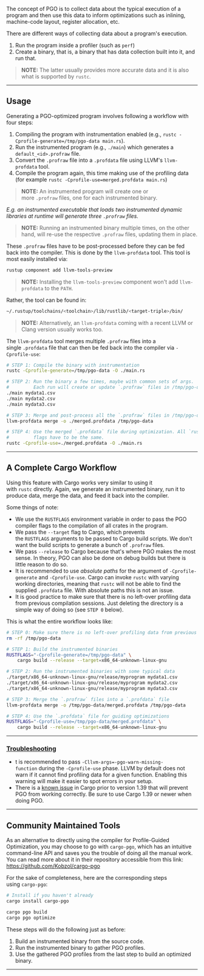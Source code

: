 
The concept of PGO is to collect data about the typical execution of a program and then use this data to inform optimizations such as inlining, machine-code layout, register allocation, etc.

There are different ways of collecting data about a program's execution.

1. Run the program inside a profiler (such as `perf`)
2. Create a binary, that is, a binary that has data collection built into it, and run that.

> **NOTE:** The latter usually provides more accurate data and it is also what is supported by `rustc`.

---
## Usage

Generating a PGO-optimized program involves following a workflow with four steps:

1. Compiling the program with instrumentation enabled (e.g., `rustc -Cprofile-generate=/tmp/pgo-data main.rs`).
2. Run the instrumented program (e.g., `./main`) which generates a `default_<id>.profraw` file.
3. Convert the `.profraw` file into a `.profdata` file using LLVM's `llvm-profdata` tool.
4. Compile the program again, this time making use of the profiling data (for example `rustc -Cprofile-use=merged.profdata main.rs`)

> **NOTE:** An instrumented program will create one or more `.profraw` files, one for each instrumented binary.

*E.g. an instrumented executable that loads two instrumented dynamic libraries at runtime will generate three `.profraw` files.* 

> **NOTE:** Running an instrumented binary multiple times, on the other hand, will re-use the respective `.profraw` files, updating them in place.

These `.profraw` files have to be post-processed before they can be fed back into the compiler. This is done by the `llvm-profdata` tool. This tool is most easily installed via:

```bash
rustup component add llvm-tools-preview
```

> **NOTE:** Installing the `llvm-tools-preview` component won't add `llvm-profdata` to the `PATH`. 

Rather, the tool can be found in:

```bash
~/.rustup/toolchains/<toolchain>/lib/rustlib/<target-triple>/bin/
```

> **NOTE:** Alternatively, an `llvm-profdata` coming with a recent LLVM or Clang version usually works too.

The `llvm-profdata` tool merges multiple `.profraw` files into a single `.profdata` file that can then be fed back into the compiler via `-Cprofile-use`:

```bash
# STEP 1: Compile the binary with instrumentation
rustc -Cprofile-generate=/tmp/pgo-data -O ./main.rs

# STEP 2: Run the binary a few times, maybe with common sets of args.
#         Each run will create or update `.profraw` files in /tmp/pgo-data
./main mydata1.csv
./main mydata2.csv
./main mydata3.csv

# STEP 3: Merge and post-process all the `.profraw` files in /tmp/pgo-data
llvm-profdata merge -o ./merged.profdata /tmp/pgo-data

# STEP 4: Use the merged `.profdata` file during optimization. All `rustc`
#         flags have to be the same.
rustc -Cprofile-use=./merged.profdata -O ./main.rs
```

---
## A Complete Cargo Workflow

Using this feature with Cargo works very similar to using it with `rustc` directly. Again, we generate an instrumented binary, run it to produce data, merge the data, and feed it back into the compiler.

Some things of note:

- We use the `RUSTFLAGS` environment variable in order to pass the PGO compiler flags to the compilation of all crates in the program.
- We pass the `--target` flag to Cargo, which prevents the `RUSTFLAGS` arguments to be passed to Cargo build scripts. We don't want the build scripts to generate a bunch of `.profraw` files.
- We pass `--release` to Cargo because that's where PGO makes the most sense. In theory, PGO can also be done on debug builds but there is little reason to do so.
- It is recommended to use _absolute paths_ for the argument of `-Cprofile-generate` and `-Cprofile-use`. Cargo can invoke `rustc` with varying working directories, meaning that `rustc` will not be able to find the supplied `.profdata` file. With absolute paths this is not an issue.
- It is good practice to make sure that there is no left-over profiling data from previous compilation sessions. Just deleting the directory is a simple way of doing so (see `STEP 0` below).

This is what the entire workflow looks like:

```bash
# STEP 0: Make sure there is no left-over profiling data from previous runs
rm -rf /tmp/pgo-data

# STEP 1: Build the instrumented binaries
RUSTFLAGS="-Cprofile-generate=/tmp/pgo-data" \
    cargo build --release --target=x86_64-unknown-linux-gnu

# STEP 2: Run the instrumented binaries with some typical data
./target/x86_64-unknown-linux-gnu/release/myprogram mydata1.csv
./target/x86_64-unknown-linux-gnu/release/myprogram mydata2.csv
./target/x86_64-unknown-linux-gnu/release/myprogram mydata3.csv

# STEP 3: Merge the `.profraw` files into a `.profdata` file
llvm-profdata merge -o /tmp/pgo-data/merged.profdata /tmp/pgo-data

# STEP 4: Use the `.profdata` file for guiding optimizations
RUSTFLAGS="-Cprofile-use=/tmp/pgo-data/merged.profdata" \
    cargo build --release --target=x86_64-unknown-linux-gnu
```

---
### [Troubleshooting](https://doc.rust-lang.org/rustc/profile-guided-optimization.html#troubleshooting)

- t is recommended to pass `-Cllvm-args=-pgo-warn-missing-function` during the `-Cprofile-use` phase. LLVM by default does not warn if it cannot find profiling data for a given function. Enabling this warning will make it easier to spot errors in your setup.
- There is a [known issue](https://github.com/rust-lang/cargo/issues/7416) in Cargo prior to version 1.39 that will prevent PGO from working correctly. Be sure to use Cargo 1.39 or newer when doing PGO.

---
## Community Maintained Tools

As an alternative to directly using the compiler for Profile-Guided Optimization, you may choose to go with `cargo-pgo`, which has an intuitive command-line API and saves you the trouble of doing all the manual work. You can read more about it in their repository accessible from this link: https://github.com/Kobzol/cargo-pgo

For the sake of completeness, here are the corresponding steps using `cargo-pgo`:

```bash
# Install if you haven't already
cargo install cargo-pgo

cargo pgo build
cargo pgo optimize
```

These steps will do the following just as before:

1. Build an instrumented binary from the source code.
2. Run the instrumented binary to gather PGO profiles.
3. Use the gathered PGO profiles from the last step to build an optimized binary.

---

